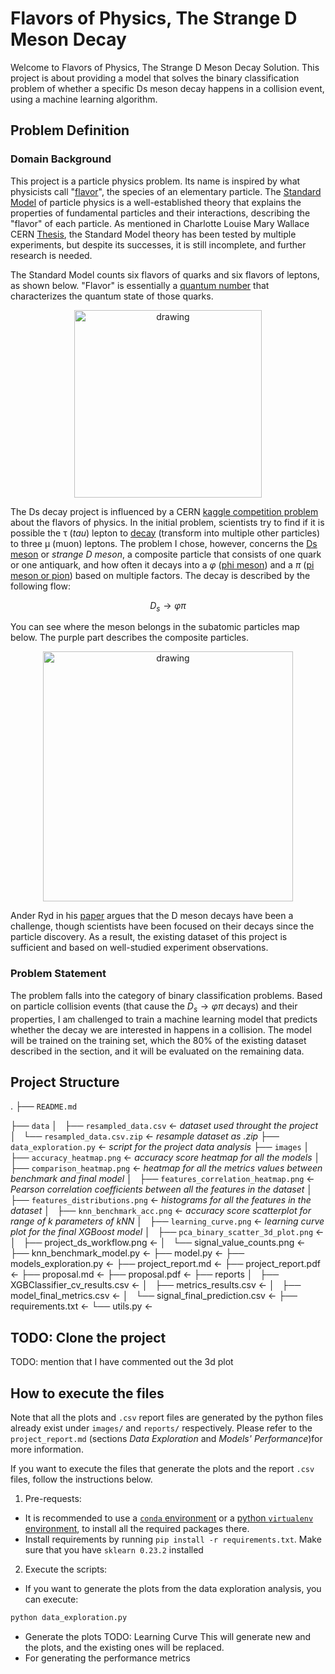 <script src="https://cdn.mathjax.org/mathjax/latest/MathJax.js?config=TeX-AMS-MML_HTMLorMML" type="text/javascript"></script>
<script type="text/x-mathjax-config">
    MathJax.Hub.Config({
        tex2jax: {
            skipTags: ['script', 'noscript', 'style', 'textarea', 'pre'],
            displayMath: [['$$','$$']],
            inlineMath: [['$','$']],
        },
    });
</script>

# Flavors of Physics, The Strange D Meson Decay
Welcome to Flavors of Physics, The Strange D Meson Decay Solution. This project is about providing a model that solves the binary classification problem of whether a specific Ds meson decay happens in a collision event, using a machine learning algorithm.

## Problem Definition
### Domain Background

This project is a particle physics problem. Its name is inspired by what physicists call "[flavor](https://en.wikipedia.org/wiki/Flavour_(particle_physics))", the species of an elementary particle. The  [Standard Model](https://en.wikipedia.org/wiki/Standard_Model) of particle physics is a well-established theory that explains the properties of fundamental particles and their interactions, describing the "flavor" of each particle. As mentioned in Charlotte Louise Mary Wallace CERN [Thesis](https://cds.cern.ch/record/2196092/files/CERN-THESIS-2016-064.pdf), the Standard Model theory has been tested by multiple experiments, but despite its successes, it is still incomplete, and further research is needed. 

The Standard Model counts six flavors of quarks and six flavors of leptons, as shown below. "Flavor" is essentially a [quantum number](https://en.wikipedia.org/wiki/Flavour_(particle_physics)#Quantum_numbers) that characterizes the quantum state of those quarks.

<div align="center">
<img src="https://upload.wikimedia.org/wikipedia/commons/thumb/0/00/Standard_Model_of_Elementary_Particles.svg/1024px-Standard_Model_of_Elementary_Particles.svg.png" alt="drawing" width="300"/>
</div>

 The Ds decay project is influenced by a CERN [kaggle competition problem](https://www.kaggle.com/c/flavours-of-physics/overview/description) about the flavors of physics. In the initial problem, scientists try to find if it is possible the τ (*tau*) lepton to [decay](https://en.wikipedia.org/wiki/Particle_decay) (transform into multiple other particles) to three μ (muon) leptons. The problem I chose, however, concerns the [Ds meson](https://en.wikipedia.org/wiki/D_meson) or *strange D meson*, a composite particle that consists of one quark or one antiquark, and how often it decays into a *φ* ([phi meson](https://en.wikipedia.org/wiki/Phi_meson)) and a *π* ([pi meson or pion](https://en.wikipedia.org/wiki/Pion)) based on multiple factors. The decay is described by the following flow:

$$D_s \to φπ$$

You can see where the meson belongs in the subatomic particles map below. The purple part describes the composite particles.

<div align="center">
<img src="https://upload.wikimedia.org/wikipedia/commons/thumb/7/7f/Particle_overview.svg/1920px-Particle_overview.svg.png" alt="drawing" width="400"/>
</div>

Ander Ryd in his [paper](https://wiki.classe.cornell.edu/pub/People/AndersRyd/DHadRMP.pdf) argues that the D meson decays have been a challenge, though scientists have been focused on their decays since the particle discovery. As a result, the existing dataset of this project is sufficient and based on well-studied experiment observations.


### Problem Statement

The problem falls into the category of binary classification problems. Based on particle collision events (that cause the $D_s \to φπ$ decays) and their properties, I am challenged to train a machine learning model that predicts whether the decay we are interested in happens in a collision. The model will be trained on the training set, which the 80% of the existing dataset described in the section, and it will be evaluated on the remaining data.


## Project Structure
.
├── `README.md`

├── `data`
│   ├── `resampled_data.csv` &larr; *dataset used throught the project* 
│   └── `resampled_data.csv.zip` &larr; *resample dataset as .zip*
├── `data_exploration.py` &larr; *script for the project data analysis*
├── `images`
│   ├── `accuracy_heatmap.png` &larr; *accuracy score heatmap for all the models*
│   ├── `comparison_heatmap.png` &larr; *heatmap for all the metrics values between benchmark and final model*
│   ├── `features_correlation_heatmap.png` &larr; *Pearson correlation coefficients between all the features in the dataset*
│   ├── `features_distributions.png` &larr; *histograms for all the features in the dataset*
│   ├── `knn_benchmark_acc.png` &larr; *accuracy score scatterplot for range of k parameters of kNN*
│   ├── `learning_curve.png` &larr; *learning curve plot for the final XGBoost model*
│   ├── `pca_binary_scatter_3d_plot.png` &larr;
│   ├── project_ds_workflow.png &larr;
│   └── signal_value_counts.png &larr;
├── knn_benchmark_model.py &larr;
├── model.py &larr;
├── models_exploration.py &larr;
├── project_report.md &larr;
├── project_report.pdf &larr;
├── proposal.md &larr;
├── proposal.pdf &larr;
├── reports
│   ├── XGBClassifier_cv_results.csv &larr;
│   ├── metrics_results.csv &larr;
│   ├── model_final_metrics.csv &larr;
│   └── signal_final_prediction.csv &larr;
├── requirements.txt &larr;
└── utils.py &larr;
## TODO: Clone the project
TODO: mention that I have commented out the 3d plot
## How to execute the files
Note that all the plots and `.csv` report files are generated by the python files already exist under `images/` and `reports/` respectively. Please refer to the `project_report.md` (sections *Data Exploration* and *Models' Performance*)for more information.

If you want to execute the files that generate the plots and the report `.csv` files, follow the instructions below.
1. Pre-requests:
* It is recommended to use a [`conda` environment](https://conda.io/projects/conda/en/latest/user-guide/tasks/manage-environments.html) or a [python `virtualenv` environment](https://uoa-eresearch.github.io/eresearch-cookbook/recipe/2014/11/26/python-virtual-env/), to install all the required packages there.
* Install requirements by running `pip install -r requirements.txt`. Make sure that you have `sklearn 0.23.2` installed

2. Execute the scripts:
* If you want to generate the plots from the data exploration analysis, you can execute:
```py
python data_exploration.py
```
* Generate the plots TODO: Learning Curve
This will generate new and the plots, and the existing ones will be replaced.
* For generating the performance metrics
